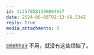```yaml
---
id: 112578581596094957
date: 2024-06-08T02:13:49.534Z
reply: true
media_attachments: 0
---
```


[@lehhair](https://misskey.lehhair.net/@lehhair) 不用，就没有这些烦恼了。

